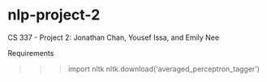 # nlp-project-2

CS 337 - Project 2: Jonathan Chan, Yousef Issa, and Emily Nee

Requirements
>>> import nltk
>>> nltk.download('averaged_perceptron_tagger')
